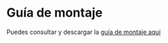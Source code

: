 # Guía de montaje

Puedes consultar y descargar la [guía de montaje aquí](https://drive.google.com/file/d/1zBm-xJoA5dCqq5uivCe1o336cyu683VY/view)












